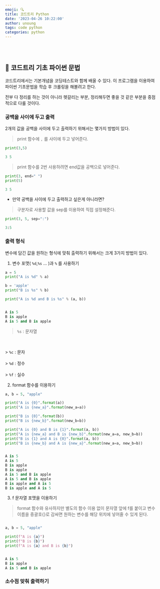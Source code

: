 ```yaml
---
emoji: 🔍
title: 코드트리 Python
date: '2023-04-26 10:22:00'
author: unoung
tags: code python
categories: python 
---
```


<br/>
<br/>

## 👾 코드트리 기초 파이썬 문법

코드트리에서는 기본개념을 코딩테스트와 함께 배울 수 있다.
이 프로그램을 이용하여 파이썬 기초문법을 학습 후 크롤링을 해볼려고 한다.

전부 다 정리를 하는 것이 아니라 헷갈리는 부분, 정리해두면 좋을 것 같은 부분을 중점적으로 다룰 것이다.

### 공백을 사이에 두고 출력

2개의 값을 공백을 사이에 두고 출력하기 위해서는 몇가지 방법이 있다.

> print 함수에 <code>,</code> 를 사이에 두고 넣어준다.
```python
print(3,5)

3 5
```

>print 함수를 2번 사용하려면 end값을 공백으로 넣어준다.

```python
print(3, end=" ")
print(5)

3 5
```

* 만약 공백을 사이에 두고 출력하고 싶은게 아니라면?

> 구분자로 사용할 값을 sep를 이용하여 직접 설정해준다.

```python
print(3, 5, sep=":")

3:5
```

### 출력 형식

변수에 담긴 값을 원하는 형식에 맞춰 출력하기 위해서는 크게 3가지 방법이 있다.

1. 변수 포맷( <code>%d</code>,<code>%s</code> ... )과 <code>%</code> 를 사용하기

```python
a = 5
print("A is %d" % a)

b = 'apple'
print("B is %s" % b)

print("A is %d and B is %s" % (a, b))


A is 5
B is apple
A is 5 and B is apple

```

> <code>%s</code> : 문자열
<br/>
<br/>
> <code>%c</code> : 문자
<br/>
<br/>
> <code>%d</code> : 정수
<br/>
<br/>
> <code>%f</code> : 실수



2. format 함수를 이용하기

```python
a, b = 5, "apple"

print("A is {0}".format(a))
print("A is {new_a}".format(new_a=a))

print("B is {0}".format(b))
print("B is {new_b}".format(new_b=b))

print("A is {0} and B is {1}".format(a, b))
print("A is {new_a} and B is {new_b}".format(new_a=a, new_b=b))
print("B is {1} and A is {0}".format(a, b))
print("B is {new_b} and A is {new_a}".format(new_a=a, new_b=b))


A is 5
A is 5
B is apple
B is apple
A is 5 and B is apple
A is 5 and B is apple
B is apple and A is 5
B is apple and A is 5

```

3. f 문자열 포맷을 이용하기

> format 함수와 유사하지만 별도의 함수 이용 없이 문자열 앞에 f를 붙이고 변수 이름을 중괄호{}로 감싸면 원하는 변수를 해당 위치에 넣어줄 수 있게 된다.

```python

a, b = 5, "apple"

print(f"A is {a}")
print(f"B is {b}")
print(f"A is {a} and B is {b}")


A is 5
B is apple
A is 5 and B is apple

```

### 소수점 맞춰 출력하기